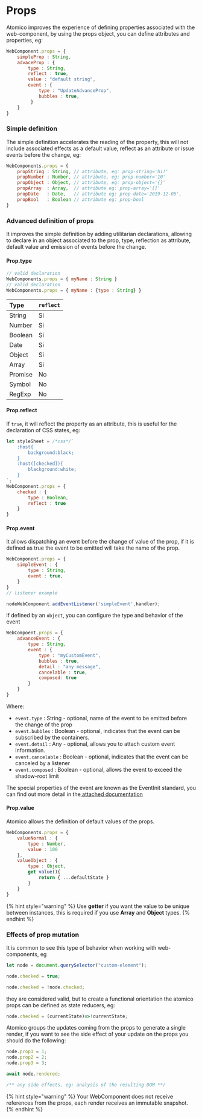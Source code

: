 # Props



Atomico improves the experience of defining properties associated with the web-component, by using the props object, you can define attributes and properties, eg:

```javascript
WebComponent.props = {
    simpleProp : String,
    advaceProp : {
        type : String,
        reflect : true,
        value : "default string",
        event : {
            type : "UpdateAdvanceProp",
            bubbles : true,
         }
    }
}
```

### Simple definition

The simple definition accelerates the reading of the property, this will not include associated effects as a default value, reflect as an attribute or issue events before the change, eg:

```javascript
WebComponents.props = {
    propString : String, // attribute, eg: prop-string='hi!'
    propNumber : Number, // attribute, eg: prop-number='10'
    propObject : Object, // attribute, eg: prop-object='{}'
    propArray  : Array,  // attribute eg: prop-array='[]'
    propDate   : Date,   // attribute eg: prop-date='2019-12-05',
    propBool   : Boolean // attribute eg: prop-bool
}
```

### Advanced definition of props

It improves the simple definition by adding utilitarian declarations, allowing to declare in an object associated to the prop, type, reflection as attribute, default value and emission of events before the change.

#### Prop.type

```javascript
// valid declaration
WebComponents.props = { myName : String }
// valid declaration
WebComponents.props = { myName : {type : String} }
```

| Type | `reflect` |
| :--- | :--- |
| String | Si |
| Number | Si |
| Boolean | Si |
| Date | Si |
| Object | Si |
| Array | Si |
| Promise | No |
| Symbol | No |
| RegExp | No |

#### Prop.reflect

If `true`, it will reflect the property as an attribute, this is useful for the declaration of CSS states, eg:

```jsx
let styleSheet = /*css*/`
    :host{
        background:black;
    }
    :host([checked]){
        blackground:white;
    }
`;
WebComponent.props = {
    checked : {
        type : Boolean,
        reflect : true
    }
}
```

#### Prop.event

It allows dispatching an event before the change of value of the prop, if it is defined as true the event to be emitted will take the name of the prop.

```javascript
WebComponent.props = {
    simpleEvent : {
        type : String,
        event : true,
    }
}
// listener example

nodeWebComponent.addEventListener('simpleEvent',handler); 
```

if defined by an `object`, you can configure the type and behavior of the event

```jsx
WebCompoent.props = {
    advanceEvent : {
        type : String, 
        event : {
            type : "myCustomEvent",
            bubbles : true,
            detail : "any message",
            cancelable : true,
            composed: true
        }
    }
}
```

Where: 

* `event.type` : String - optional, name of the event to be emitted before the change of the prop
* `event.bubbles` : Boolean - optional, indicates that the event can be subscribed by the containers.
* `event.detail` : Any - optional, allows you to attach custom event information.
* `event.cancelable` : Boolean - optional, indicates that the event can be canceled by a listener
* `event.composed` :  Boolean - optional, allows the event to exceed the shadow-root limit

The special properties of the event are known as the EventInit standard, you can find out more detail in the[ attached documentation](https://developer.mozilla.org/en-US/docs/Web/API/Event/Event)

#### Prop.value

Atomico allows the definition of default values of the props.

```javascript
WebComponents.props = {
    valueNormal : {
        type : Number,
        value : 100
    },
    valueObject : {
        type : Object,
        get value(){
            return { ...defaultState }
        }
    }  
}
```

{% hint style="warning" %}
Use **getter** if you want the value to be unique between instances, this is required if you use **Array** and **Object** types.
{% endhint %}

### Effects of prop mutation

It is common to see this type of behavior when working with web-components, eg

```javascript
let node = document.querySelector("custom-element");

node.checked = true;

node.checked = !node.checked;
```

they are considered valid, but to create a functional orientation the atomico props can be defined as state reducers, eg:

```javascript
node.checked = (currentState)=>!currentState;
```

Atomico groups the updates coming from the props to generate a single render, if you want to see the side effect of your update on the props you should do the following:

```javascript
node.prop1 = 1;
node.prop2 = 2;
node.prop3 = 3;

await node.rendered;

/** any side effects, eg: analysis of the resulting DOM **/
```

{% hint style="warning" %}
Your WebComponent does not receive references from the props, each render receives an immutable snapshot.
{% endhint %}



